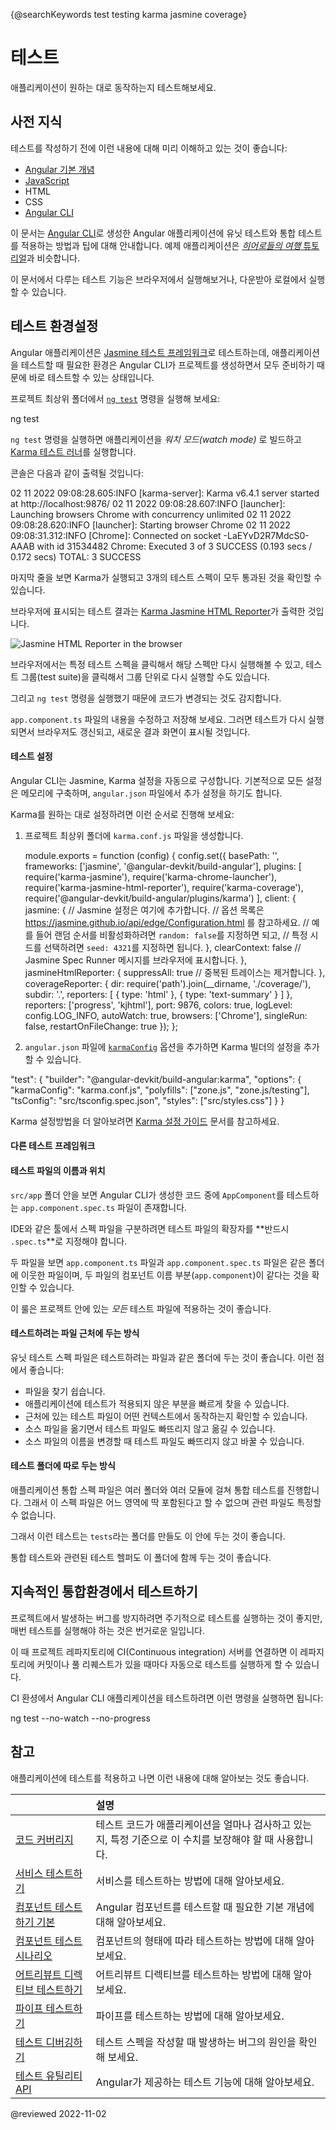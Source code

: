 <a id="top"></a>

{@searchKeywords test testing karma jasmine coverage}

<!--
# Testing
-->
# 테스트

<!--
Testing your Angular application helps you check that your application is working as you expect.
-->
애플리케이션이 원하는 대로 동작하는지 테스트해보세요.


<!--
## Prerequisites
-->
## 사전 지식

<!--
Before writing tests for your Angular application, you should have a basic understanding of the following concepts:

*   [Angular fundamentals](guide/architecture)
*   [JavaScript](https://javascript.info/)
*   HTML
*   CSS
*   [Angular CLI](cli)

The testing documentation offers tips and techniques for unit and integration testing Angular applications through a sample application created with the [Angular CLI](cli).
This sample application is much like the one in the [*Tour of Heroes* tutorial](tutorial).

<div class="alert is-helpful">

If you'd like to experiment with the application that this guide describes, <live-example name="testing" noDownload>run it in your browser</live-example> or <live-example name="testing" downloadOnly>download and run it locally</live-example>.

</div>
-->
테스트를 작성하기 전에 이런 내용에 대해 미리 이해하고 있는 것이 좋습니다:

*   [Angular 기본 개념](guide/architecture)
*   [JavaScript](https://javascript.info/)
*   HTML
*   CSS
*   [Angular CLI](cli)

이 문서는 [Angular CLI](cli)로 생성한 Angular 애플리케이션에 유닛 테스트와 통합 테스트를 적용하는 방법과 팁에 대해 안내합니다.
예제 애플리케이션은 [*히어로들의 여행* 튜토리얼](tutorial)과 비슷합니다.

<div class="alert is-helpful">

이 문서에서 다루는 테스트 기능은 <live-example name="testing" noDownload>브라우저에서 실행해보거나</live-example>, <live-example name="testing" downloadOnly>다운받아 로컬에서 실행</live-example>할 수 있습니다.

</div>


<a id="setup"></a>
<a id="set-up-testing"></a>

<!--
## Set up testing
-->
## 테스트 환경설정

<!--
The Angular CLI downloads and installs everything you need to test an Angular application with [Jasmine testing framework](https://jasmine.github.io).

The project you create with the CLI is immediately ready to test.
Just run the [`ng test`](cli/test) CLI command:

<code-example format="shell" language="shell">

ng test

</code-example>

The `ng test` command builds the application in *watch mode*,
and launches the [Karma test runner](https://karma-runner.github.io).

The console output looks the below:

<code-example format="shell" language="shell">

02 11 2022 09:08:28.605:INFO [karma-server]: Karma v6.4.1 server started at http://localhost:9876/
02 11 2022 09:08:28.607:INFO [launcher]: Launching browsers Chrome with concurrency unlimited
02 11 2022 09:08:28.620:INFO [launcher]: Starting browser Chrome
02 11 2022 09:08:31.312:INFO [Chrome]: Connected on socket -LaEYvD2R7MdcS0-AAAB with id 31534482
Chrome: Executed 3 of 3 SUCCESS (0.193 secs / 0.172 secs)
TOTAL: 3 SUCCESS

</code-example>

The last line of the log shows that Karma ran three tests that all passed.

The test output is displayed in the browser using [Karma Jasmine HTML Reporter](https://github.com/dfederm/karma-jasmine-html-reporter).

<div class="lightbox">

<img alt="Jasmine HTML Reporter in the browser" src="generated/images/guide/testing/initial-jasmine-html-reporter.png">

</div>

Click on a test row to re-run just that test or click on a description to re-run the tests in the selected test group \("test suite"\).

Meanwhile, the `ng test` command is watching for changes.

To see this in action, make a small change to `app.component.ts` and save.
The tests run again, the browser refreshes, and the new test results appear.
-->
Angular 애플리케이션은 [Jasmine 테스트 프레임워크](https://jasmine.github.io)로 테스트하는데, 애플리케이션을 테스트할 때 필요한 환경은 Angular CLI가 프로젝트를 생성하면서 모두 준비하기 때문에 바로 테스트할 수 있는 상태입니다.

프로젝트 최상위 폴더에서 [`ng test`](cli/test) 명령을 실행해 보세요:

<code-example format="shell" language="shell">

ng test

</code-example>

`ng test` 명령을 실행하면 애플리케이션을 *워치 모드\(watch mode\)* 로 빌드하고 [Karma 테스트 러너](https://karma-runner.github.io)를 실행합니다.

콘솔은 다음과 같이 출력될 것입니다:

<code-example format="shell" language="shell">

02 11 2022 09:08:28.605:INFO [karma-server]: Karma v6.4.1 server started at http://localhost:9876/
02 11 2022 09:08:28.607:INFO [launcher]: Launching browsers Chrome with concurrency unlimited
02 11 2022 09:08:28.620:INFO [launcher]: Starting browser Chrome
02 11 2022 09:08:31.312:INFO [Chrome]: Connected on socket -LaEYvD2R7MdcS0-AAAB with id 31534482
Chrome: Executed 3 of 3 SUCCESS (0.193 secs / 0.172 secs)
TOTAL: 3 SUCCESS

</code-example>

마지막 줄을 보면 Karma가 실행되고 3개의 테스트 스펙이 모두 통과된 것을 확인할 수 있습니다.

브라우저에 표시되는 테스트 결과는 [Karma Jasmine HTML Reporter](https://github.com/dfederm/karma-jasmine-html-reporter)가 출력한 것입니다.

<div class="lightbox">

<img alt="Jasmine HTML Reporter in the browser" src="generated/images/guide/testing/initial-jasmine-html-reporter.png">

</div>

브라우저에서는 특정 테스트 스펙을 클릭해서 해당 스펙만 다시 실행해볼 수 있고, 테스트 그룹\(test suite\)을 클릭해서 그룹 단위로 다시 실행할 수도 있습니다.

그리고 `ng test` 명령을 실행했기 때문에 코드가 변경되는 것도 감지합니다.

`app.component.ts` 파일의 내용을 수정하고 저장해 보세요.
그러면 테스트가 다시 실행되면서 브라우저도 갱신되고, 새로운 결과 화면이 표시될 것입니다.


<!--
## Configuration
-->
#### 테스트 설정

<!--
The Angular CLI takes care of Jasmine and Karma configuration for you. It constructs the full configuration in memory, based on options specified in the `angular.json` file.

If you require to fine-tune Karma, follow the below steps:

1. Create a `karma.conf.js` in the root folder of the project.

    <code-example format="javascript" language="javascript" header="karma.conf.js">

    module.exports = function (config) {
      config.set({
        basePath: '',
        frameworks: ['jasmine', '@angular-devkit/build-angular'],
        plugins: [
          require('karma-jasmine'),
          require('karma-chrome-launcher'),
          require('karma-jasmine-html-reporter'),
          require('karma-coverage'),
          require('@angular-devkit/build-angular/plugins/karma')
        ],
        client: {
          jasmine: {
            // you can add configuration options for Jasmine here
            // the possible options are listed at https://jasmine.github.io/api/edge/Configuration.html
            // for example, you can disable the random execution with `random: false`
            // or set a specific seed with `seed: 4321`
          },
          clearContext: false // leave Jasmine Spec Runner output visible in browser
        },
        jasmineHtmlReporter: {
          suppressAll: true // removes the duplicated traces
        },
        coverageReporter: {
          dir: require('path').join(__dirname, './coverage/<project-name>'),
          subdir: '.',
          reporters: [
            { type: 'html' },
            { type: 'text-summary' }
          ]
        },
        reporters: ['progress', 'kjhtml'],
        port: 9876,
        colors: true,
        logLevel: config.LOG_INFO,
        autoWatch: true,
        browsers: ['Chrome'],
        singleRun: false,
        restartOnFileChange: true
      });
    };

    </code-example>

1. In the `angular.json`, use the [`karmaConfig`](cli/test) option to configure the Karma builder to use the created configuration file.

  <code-example format="jsonc" language="jsonc">

  "test": {
    "builder": "@angular-devkit/build-angular:karma",
    "options": {
      "karmaConfig": "karma.conf.js",
      "polyfills": ["zone.js", "zone.js/testing"],
      "tsConfig": "src/tsconfig.spec.json",
      "styles": ["src/styles.css"]
    }
  }

  </code-example>


<div class="alert is-helpful">

Read more about Karma configuration in the [Karma configuration guide](http://karma-runner.github.io/6.4/config/configuration-file.html).

</div>
-->
Angular CLI는 Jasmine, Karma 설정을 자동으로 구성합니다.
기본적으로 모든 설정은 메모리에 구축하며, `angular.json` 파일에서 추가 설정을 하기도 합니다.

Karma를 원하는 대로 설정하려면 이런 순서로 진행해 보세요:

1. 프로젝트 최상위 폴더에 `karma.conf.js` 파일을 생성합니다.

    <code-example format="javascript" language="javascript" header="karma.conf.js">

    module.exports = function (config) {
      config.set({
        basePath: '',
        frameworks: ['jasmine', '@angular-devkit/build-angular'],
        plugins: [
          require('karma-jasmine'),
          require('karma-chrome-launcher'),
          require('karma-jasmine-html-reporter'),
          require('karma-coverage'),
          require('@angular-devkit/build-angular/plugins/karma')
        ],
        client: {
          jasmine: {
            // Jasmine 설정은 여기에 추가합니다.
            // 옵션 목록은 https://jasmine.github.io/api/edge/Configuration.html 를 참고하세요.
            // 예를 들어 랜덤 순서를 비활성화하려면 `random: false`를 지정하면 되고,
            // 특정 시드를 선택하려면 `seed: 4321`를 지정하면 됩니다.
          },
          clearContext: false // Jasmine Spec Runner 메시지를 브라우저에 표시합니다.
        },
        jasmineHtmlReporter: {
          suppressAll: true // 중복된 트레이스는 제거합니다.
        },
        coverageReporter: {
          dir: require('path').join(__dirname, './coverage/<project-name>'),
          subdir: '.',
          reporters: [
            { type: 'html' },
            { type: 'text-summary' }
          ]
        },
        reporters: ['progress', 'kjhtml'],
        port: 9876,
        colors: true,
        logLevel: config.LOG_INFO,
        autoWatch: true,
        browsers: ['Chrome'],
        singleRun: false,
        restartOnFileChange: true
      });
    };

    </code-example>

1. `angular.json` 파일에 [`karmaConfig`](cli/test) 옵션을 추가하면 Karma 빌더의 설정을 추가할 수 있습니다.

  <code-example format="jsonc" language="jsonc">

  "test": {
    "builder": "@angular-devkit/build-angular:karma",
    "options": {
      "karmaConfig": "karma.conf.js",
      "polyfills": ["zone.js", "zone.js/testing"],
      "tsConfig": "src/tsconfig.spec.json",
      "styles": ["src/styles.css"]
    }
  }

  </code-example>


<div class="alert is-helpful">

Karma 설정방법을 더 알아보려면 [Karma 설정 가이드](http://karma-runner.github.io/6.4/config/configuration-file.html) 문서를 참고하세요.

</div>


<!--
### Other test frameworks
-->
#### 다른 테스트 프레임워크

<!--
You can also unit test an Angular application with other testing libraries and test runners.
Each library and runner has its own distinctive installation procedures, configuration, and syntax.

<!--
### Test file name and location
-->
#### 테스트 파일의 이름과 위치

<!--
Inside the `src/app` folder the Angular CLI generated a test file for the `AppComponent` named `app.component.spec.ts`.

<div class="alert is-important">

The test file extension **must be `.spec.ts`** so that tooling can identify it as a file with tests \(also known as a *spec* file\).

</div>

The `app.component.ts` and `app.component.spec.ts` files are siblings in the same folder.
The root file names \(`app.component`\) are the same for both files.

Adopt these two conventions in your own projects for *every kind* of test file.
-->
`src/app` 폴더 안을 보면 Angular CLI가 생성한 코드 중에 `AppComponent`를 테스트하는 `app.component.spec.ts` 파일이 존재합니다.

<div class="alert is-important">

IDE와 같은 툴에서 스펙 파일을 구분하려면 테스트 파일의 확장자를 **반드시 `.spec.ts`**로 지정해야 합니다.

</div>

두 파일을 보면 `app.component.ts` 파일과 `app.component.spec.ts` 파일은 같은 폴더에 이웃한 파일이며, 두 파일의 컴포넌트 이름 부분\(`app.component`\)이 같다는 것을 확인할 수 있습니다.

이 룰은 프로젝트 안에 있는 *모든* 테스트 파일에 적용하는 것이 좋습니다.

<a id="q-spec-file-location"></a>

<!--
#### Place your spec file next to the file it tests
-->
#### 테스트하려는 파일 근처에 두는 방식

<!--
It's a good idea to put unit test spec files in the same folder
as the application source code files that they test:

*   Such tests are painless to find
*   You see at a glance if a part of your application lacks tests
*   Nearby tests can reveal how a part works in context
*   When you move the source \(inevitable\), you remember to move the test
*   When you rename the source file \(inevitable\), you remember to rename the test file
-->
유닛 테스트 스펙 파일은 테스트하려는 파일과 같은 폴더에 두는 것이 좋습니다.
이런 점에서 좋습니다:

*   파일을 찾기 쉽습니다.
*   애플리케이션에 테스트가 적용되지 않은 부분을 빠르게 찾을 수 있습니다.
*   근처에 있는 테스트 파일이 어떤 컨텍스트에서 동작하는지 확인할 수 있습니다.
*   소스 파일을 옮기면서 테스트 파일도 빠뜨리지 않고 옮길 수 있습니다.
*   소스 파일의 이름을 변경할 때 테스트 파일도 빠뜨리지 않고 바꿀 수 있습니다.


<a id="q-specs-in-test-folder"></a>

<!--
#### Place your spec files in a test folder
-->
#### 테스트 폴더에 따로 두는 방식

<!--
Application integration specs can test the interactions of multiple parts
spread across folders and modules.
They don't really belong to any part in particular, so they don't have a
natural home next to any one file.

It's often better to create an appropriate folder for them in the `tests` directory.

Of course specs that test the test helpers belong in the `test` folder,
next to their corresponding helper files.
-->
애플리케이션 통합 스펙 파일은 여러 폴더와 여러 모듈에 걸쳐 통합 테스트를 진행합니다.
그래서 이 스펙 파일은 어느 영역에 딱 포함된다고 할 수 없으며 관련 파일도 특정할 수 없습니다.

그래서 이런 테스트는 `tests`라는 폴더를 만들도 이 안에 두는 것이 좋습니다.

통합 테스트와 관련된 테스트 헬퍼도 이 폴더에 함께 두는 것이 좋습니다.


<a id="ci"></a>

<!--
## Testing in continuous integration
-->
## 지속적인 통합환경에서 테스트하기

<!--
One of the best ways to keep your project bug-free is through a test suite, but you might forget to run tests all the time.

Continuous integration \(CI\) servers let you set up your project repository so that your tests run on every commit and pull request.

To test your Angular CLI application in Continuous integration \(CI\) run the following command:

<code-example format="shell" language="shell">

ng test --no-watch --no-progress

</code-example>
-->
프로젝트에서 발생하는 버그를 방지하려면 주기적으로 테스트를 실행하는 것이 좋지만, 매번 테스트를 실행해야 하는 것은 번거로운 일입니다.

이 때 프로젝트 레파지토리에 CI\(Continuous integration\) 서버를 연결하면 이 레파지토리에 커밋이나 풀 리퀘스트가 있을 때마다 자동으로 테스트를 실행하게 할 수 있습니다.

CI 환셩에서 Angular CLI 애플리케이션을 테스트하려면 이런 명령을 실행하면 됩니다:

<code-example format="shell" language="shell">

ng test --no-watch --no-progress

</code-example>



<!--
## More information on testing
-->
## 참고

<!--
After you've set up your application for testing, you might find the following testing guides useful.

|                                                                    | Details |
|:---                                                                |:---     |
| [Code coverage](guide/testing-code-coverage)                       | How much of your app your tests are covering and how to specify required amounts. |
| [Testing services](guide/testing-services)                         | How to test the services your application uses.                                   |
| [Basics of testing components](guide/testing-components-basics)    | Basics of testing Angular components.                                             |
| [Component testing scenarios](guide/testing-components-scenarios)  | Various kinds of component testing scenarios and use cases.                       |
| [Testing attribute directives](guide/testing-attribute-directives) | How to test your attribute directives.                                            |
| [Testing pipes](guide/testing-pipes)                               | How to test pipes.                                                                |
| [Debugging tests](guide/test-debugging)                            | Common testing bugs.                                                              |
| [Testing utility APIs](guide/testing-utility-apis)                 | Angular testing features.                                                         |
-->
애플리케이션에 테스트를 적용하고 나면 이런 내용에 대해 알아보는 것도 좋습니다.

|                                                        | 설명                                                          |
|:-------------------------------------------------------|:------------------------------------------------------------|
| [코드 커버리지](guide/testing-code-coverage)                 | 테스트 코드가 애플리케이션을 얼마나 검사하고 있는지, 특정 기준으로 이 수치를 보장해야 할 때 사용합니다. |
| [서비스 테스트하기](guide/testing-services)                    | 서비스를 테스트하는 방법에 대해 알아보세요.                                    |
| [컴포넌트 테스트하기 기본](guide/testing-components-basics)       | Angular 컴포넌트를 테스트할 때 필요한 기본 개념에 대해 알아보세요.                   |
| [컴포넌트 테스트 시나리오](guide/testing-components-scenarios)    | 컴포넌트의 형태에 따라 테스트하는 방법에 대해 알아보세요.                            |
| [어트리뷰트 디렉티브 테스트하기](guide/testing-attribute-directives) | 어트리뷰트 디렉티브를 테스트하는 방법에 대해 알아보세요.                             |
| [파이프 테스트하기](guide/testing-pipes)                       | 파이프를 테스트하는 방법에 대해 알아보세요.                                    |
| [테스트 디버깅하기](guide/test-debugging)                      | 테스트 스펙을 작성할 때 발생하는 버그의 원인을 확인해 보세요.                         |
| [테스트 유틸리티 API](guide/testing-utility-apis)             | Angular가 제공하는 테스트 기능에 대해 알아보세요.                             |


<!-- links -->

<!-- external links -->

<!-- end links -->

@reviewed 2022-11-02

